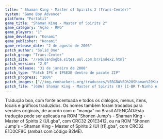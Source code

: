 ```yaml
---
title: " Shaman King - Master of Spirits 2 (Trans-Center)"
system: "Game Boy Advance"
platform: "Portátil"
game_title: "Shaman King - Master of Spirits 2"
game_category: "Ação - RPG"
game_players: "1"
game_developer: "Konami"
game_publisher: "Konami"
game_release_date: "2 de agosto de 2005"
patch_author: "Solid_One"
patch_group: "Trans-Center"
patch_site: "//emulandogba.sites.uol.com.br/index2.html"
patch_version: "2.0"
patch_release: "31 de janeiro de 2008"
patch_type: "Patch IPS e IPSEXE dentro de pacote ZIP"
patch_progress: "100%"
patch_images: ["//img.romhackers.org/traducoes/%5BGBA%5D%20Shaman%20King%20-%20Master%20of%20Spirits%202%20-%20Trans-Center%20-%201.png","//img.romhackers.org/traducoes/%5BGBA%5D%20Shaman%20King%20-%20Master%20of%20Spirits%202%20-%20Trans-Center%20-%202.png","//img.romhackers.org/traducoes/%5BGBA%5D%20Shaman%20King%20-%20Master%20of%20Spirits%202%20-%20Trans-Center%20-%203.png"]
patch_file: "[GBA] Shaman King - Master of Spirits (U) [I-BR T-Ninho e Solid_One G-Trans-Center V-2.0 P-100% A-2008].zip"
---
```

Tradução boa, com fonte acentuada e todos os diálogos, menus, itens, locais e gráficos traduzidos. Os nomes também foram trocados para versões originais, de acordo com o "manga" no Brasil.ATENÇÃO:Esta tradução pode ser aplicada na ROM "Shonen Jump's - Shaman King - Master of Spirits 2 (U).gba", com CRC32 201E3412, ou na ROM "Shonen Jump's - Shaman King - Master of Spirits 2 (U) [t1].gba", com CRC32 E1D0CF8C (ambas com código B2ME).